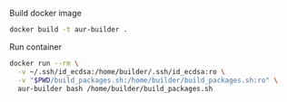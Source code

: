 Build docker image
```bash
docker build -t aur-builder .
```

Run container
```bash
docker run --rm \
  -v ~/.ssh/id_ecdsa:/home/builder/.ssh/id_ecdsa:ro \
  -v "$PWD/build_packages.sh:/home/builder/build_packages.sh:ro" \
  aur-builder bash /home/builder/build_packages.sh
```